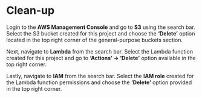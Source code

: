 # Clean-up
Login to the **AWS Management Console** and go to **S3** using the search bar. Select the S3 bucket created for this project and choose the **‘Delete’** option located in the top right corner of the general-purpose buckets section.

Next, navigate to **Lambda** from the search bar. Select the Lambda function created for this project and go to **‘Actions’ → ‘Delete’** option available in the top right corner.

Lastly, navigate to **IAM** from the search bar. Select the **IAM role** created for the Lambda function permissions and choose the **‘Delete’** option provided in the top right corner.
